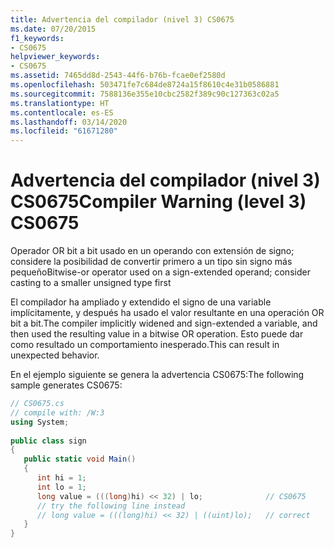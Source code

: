 ```yaml
---
title: Advertencia del compilador (nivel 3) CS0675
ms.date: 07/20/2015
f1_keywords:
- CS0675
helpviewer_keywords:
- CS0675
ms.assetid: 7465dd8d-2543-44f6-b76b-fcae0ef2580d
ms.openlocfilehash: 503471fe7c684de8724a15f8610c4e31b0586881
ms.sourcegitcommit: 7588136e355e10cbc2582f389c90c127363c02a5
ms.translationtype: HT
ms.contentlocale: es-ES
ms.lasthandoff: 03/14/2020
ms.locfileid: "61671280"
---
```

# <a name="compiler-warning-level-3-cs0675"></a><span data-ttu-id="adf8d-102">Advertencia del compilador (nivel 3) CS0675</span><span class="sxs-lookup"><span data-stu-id="adf8d-102">Compiler Warning (level 3) CS0675</span></span>
<span data-ttu-id="adf8d-103">Operador OR bit a bit usado en un operando con extensión de signo; considere la posibilidad de convertir primero a un tipo sin signo más pequeño</span><span class="sxs-lookup"><span data-stu-id="adf8d-103">Bitwise-or operator used on a sign-extended operand; consider casting to a smaller unsigned type first</span></span>  
  
 <span data-ttu-id="adf8d-104">El compilador ha ampliado y extendido el signo de una variable implícitamente, y después ha usado el valor resultante en una operación OR bit a bit.</span><span class="sxs-lookup"><span data-stu-id="adf8d-104">The compiler implicitly widened and sign-extended a variable, and then used the resulting value in a bitwise OR operation.</span></span> <span data-ttu-id="adf8d-105">Esto puede dar como resultado un comportamiento inesperado.</span><span class="sxs-lookup"><span data-stu-id="adf8d-105">This can result in unexpected behavior.</span></span>  
  
 <span data-ttu-id="adf8d-106">En el ejemplo siguiente se genera la advertencia CS0675:</span><span class="sxs-lookup"><span data-stu-id="adf8d-106">The following sample generates CS0675:</span></span>  
  
```csharp  
// CS0675.cs  
// compile with: /W:3  
using System;  
  
public class sign  
{  
   public static void Main()  
   {  
      int hi = 1;  
      int lo = 1;  
      long value = (((long)hi) << 32) | lo;              // CS0675  
      // try the following line instead  
      // long value = (((long)hi) << 32) | ((uint)lo);   // correct  
   }  
}  
```
